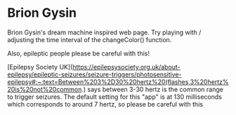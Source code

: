 # Brion Gysin

Brion Gysin's dream machine inspired web page. Try playing with / adjusting the time interval of the changeColor() function. 

Also, epileptic people please be careful with this!

[Epilepsy Society UK](https://epilepsysociety.org.uk/about-epilepsy/epileptic-seizures/seizure-triggers/photosensitive-epilepsy#:~:text=Between%203%2D30%20hertz%20(flashes,3%20hertz%20is%20not%20common.) says between 3-30 hertz is the common range to trigger seizures. The default setting for this "app" is at 130 milliseconds which corresponds to around 7 hertz, so please be careful with this
